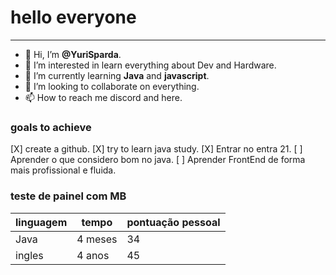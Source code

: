 # hello everyone
---
- 👋 Hi, I’m **@YuriSparda**.
- 👀 I’m interested in learn everything about Dev and Hardware.
- 🌱 I’m currently learning **Java** and **javascript**.
- 💞️ I’m looking to collaborate on everything. 
- 📫 How to reach me discord and here.

### goals to achieve
[X] create a github.
[X] try to learn java study.
[X] Entrar no entra 21.
[ ] Aprender o que considero bom no java.
[ ] Aprender FrontEnd de forma mais profissional e fluida.


### teste de painel com MB
linguagem|tempo|pontuação pessoal
---|---|---
Java|4 meses|34
ingles|4 anos|45
<end>

<!---
YuriSparda/YuriSparda is a ✨ special ✨ repository because its `presentation.md` (this file) appears on your GitHub profile.
You can click the Preview link to take a look at your changes.
--->
